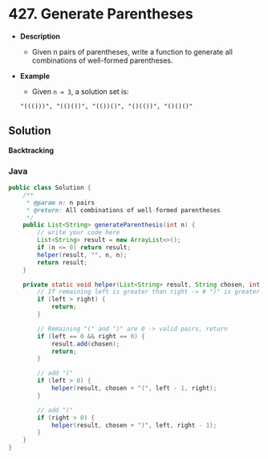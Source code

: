 # 427. Generate Parentheses

- **Description**
    - Given n pairs of parentheses, write a function to generate all combinations of well-formed parentheses.
- **Example**
    - Given `n = 3`, a solution set is:

    ```
    "((()))", "(()())", "(())()", "()(())", "()()()"
    ```


## Solution

**Backtracking**

### Java

```java
public class Solution {
    /**
     * @param n: n pairs
     * @return: All combinations of well-formed parentheses
     */
    public List<String> generateParenthesis(int n) {
        // write your code here
        List<String> result = new ArrayList<>();
        if (n <= 0) return result;
        helper(result, "", n, n);
        return result;
    }

    private static void helper(List<String> result, String chosen, int left, int right) {
        // If remaining left is greater than right -> # ")" is greater than #"(", return
        if (left > right) {
            return;
        }

        // Remaining "(" and ")" are 0 -> valid pairs, return
        if (left == 0 && right == 0) {
            result.add(chosen);
            return;
        }

        // add "("
        if (left > 0) {
            helper(result, chosen + "(", left - 1, right);
        }

        // add ")"
        if (right > 0) {
            helper(result, chosen + ")", left, right - 1);
        }
    }
}
```
